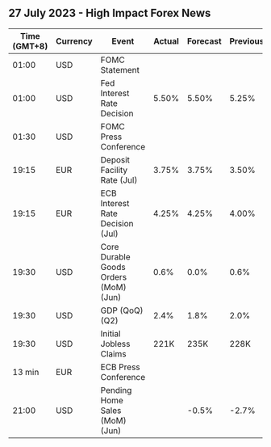 ## 27 July 2023 - High Impact Forex News

| Time (GMT+8) | Currency | Event | Actual | Forecast | Previous |
|------|----------|-------|--------|----------|----------|
| 01:00 | USD | FOMC Statement |  |  |  |
| 01:00 | USD | Fed Interest Rate Decision | 5.50% | 5.50% | 5.25% |
| 01:30 | USD | FOMC Press Conference |  |  |  |
| 19:15 | EUR | Deposit Facility Rate (Jul) | 3.75% | 3.75% | 3.50% |
| 19:15 | EUR | ECB Interest Rate Decision (Jul) | 4.25% | 4.25% | 4.00% |
| 19:30 | USD | Core Durable Goods Orders (MoM) (Jun) | 0.6% | 0.0% | 0.6% |
| 19:30 | USD | GDP (QoQ) (Q2) | 2.4% | 1.8% | 2.0% |
| 19:30 | USD | Initial Jobless Claims | 221K | 235K | 228K |
| 13 min | EUR | ECB Press Conference |  |  |  |
| 21:00 | USD | Pending Home Sales (MoM) (Jun) |  | -0.5% | -2.7% |
